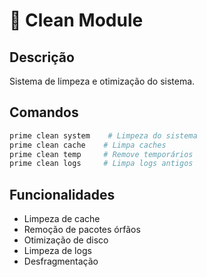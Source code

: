 # 🧹 Clean Module

## Descrição
Sistema de limpeza e otimização do sistema.

## Comandos
```bash
prime clean system    # Limpeza do sistema
prime clean cache    # Limpa caches
prime clean temp     # Remove temporários
prime clean logs     # Limpa logs antigos
```

## Funcionalidades
- Limpeza de cache
- Remoção de pacotes órfãos
- Otimização de disco
- Limpeza de logs
- Desfragmentação